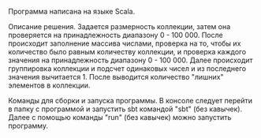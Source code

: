 Программа написана на языке Scala.

Описание решения.
Задается размерность коллекции, затем она проверяется на принадлежность диапазону 0 - 100 000. После происходит заполнение массива числами, проверка на то, чтобы их количество было равным количеству коллекции, и проверка каждого значения на принадлежность диапазону 0 - 100 000. Далее происходит группировка коллекции и подсчет одинаковых чисел и из последнего значения вычитается 1. После выводится количество "лишних" элементов в коллекции.

Команды для сборки и запуска программы.
В консоле следует перейти в папку с программой и запустить sbt командой "sbt" (без кавычек). Далее с помощью команды "run" (без кавычек) можно запустить программу.